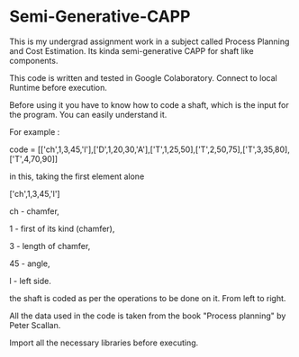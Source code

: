 # Semi-Generative-CAPP
This is my undergrad assignment work in a subject called Process Planning and Cost Estimation. 
Its kinda semi-generative CAPP for shaft like components.

This code is written and tested in Google Colaboratory. Connect to local Runtime before execution.

Before using it you have to know how to code a shaft, which is the input for the program.
You can easily understand it.

For example :

code = [['ch',1,3,45,'l'],['D',1,20,30,'A'],['T',1,25,50],['T',2,50,75],['T',3,35,80],['T',4,70,90]]

 in this, taking the first element alone
 
 ['ch',1,3,45,'l']
 
 ch - chamfer,
 
 1 - first of its kind (chamfer),
 
 3 - length of chamfer,
 
 45 - angle,
 
 l - left side.
 
 the shaft is coded as per the operations to be done on it.
 From left to right.                                                                                                       
	
 All the data used in the code is taken from the book "Process planning" by Peter Scallan.
 
 Import all the necessary libraries before executing.
